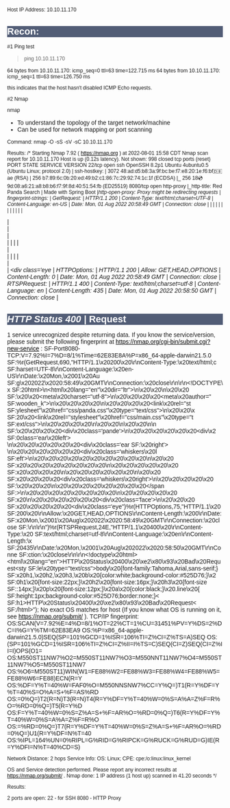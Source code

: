 
Host IP Address: 10.10.11.170


# Recon:

 #1 Ping test

> ping 10.10.11.170

64 bytes from 10.10.11.170: icmp_seq=0 ttl=63 time=122.715 ms
64 bytes from 10.10.11.170: icmp_seq=1 ttl=63 time=126.750 ms

this indicates that the host hasn't disabled ICMP Echo requests.

#2 Nmap
  
  nmap 
- To understand the topology of the target network/machine
- Can be used for network mapping or port scanning

Command: nmap -O -sS -sV -sC 10.10.11.170
  
  Results:
/*
Starting Nmap 7.92 ( https://nmap.org ) at 2022-08-01 15:58 CDT
Nmap scan report for 10.10.11.170
Host is up (0.12s latency).
Not shown: 998 closed tcp ports (reset)
PORT     STATE SERVICE    VERSION
22/tcp   open  ssh        OpenSSH 8.2p1 Ubuntu 4ubuntu0.5 (Ubuntu Linux; protocol 2.0)
| ssh-hostkey: 
|   3072 48:ad:d5:b8:3a:9f:bc:be:f7:e8:20:1e:f6:bf:de:ae (RSA)
|   256 b7:89:6c:0b:20:ed:49:b2:c1:86:7c:29:92:74:1c:1f (ECDSA)
|_  256 18:cd:9d:08:a6:21:a8:b8:b6:f7:9f:8d:40:51:54:fb (ED25519)
8080/tcp open  http-proxy
|_http-title: Red Panda Search | Made with Spring Boot
|_http-open-proxy: Proxy might be redirecting requests
| fingerprint-strings: 
|   GetRequest: 
|     HTTP/1.1 200 
|     Content-Type: text/html;charset=UTF-8
|     Content-Language: en-US
|     Date: Mon, 01 Aug 2022 20:58:49 GMT
|     Connection: close
|     <!DOCTYPE html>
|     <html lang="en" dir="ltr">
|     <head>
|     <meta charset="utf-8">
|     <meta author="wooden_k">
|     <!--Codepen by khr2003: https://codepen.io/khr2003/pen/BGZdXw -->
|     <link rel="stylesheet" href="css/panda.css" type="text/css">
|     <link rel="stylesheet" href="css/main.css" type="text/css">
|     <title>Red Panda Search | Made with Spring Boot</title>
|     </head>
|     <body>
|     <div class='pande'>
|     <div class='ear left'></div>
|     <div class='ear right'></div>
|     <div class='whiskers left'>
|     <span></span>
|     <span></span>
|     <span></span>
|     </div>
|     <div class='whiskers right'>
|     <span></span>
|     <span></span>
|     <span></span>
|     </div>
|     <div class='face'>
|     <div class='eye
|   HTTPOptions: 
|     HTTP/1.1 200 
|     Allow: GET,HEAD,OPTIONS
|     Content-Length: 0
|     Date: Mon, 01 Aug 2022 20:58:49 GMT
|     Connection: close
|   RTSPRequest: 
|     HTTP/1.1 400 
|     Content-Type: text/html;charset=utf-8
|     Content-Language: en
|     Content-Length: 435
|     Date: Mon, 01 Aug 2022 20:58:50 GMT
|     Connection: close
|     <!doctype html><html lang="en"><head><title>HTTP Status 400 
|     Request</title><style type="text/css">body {font-family:Tahoma,Arial,sans-serif;} h1, h2, h3, b {color:white;background-color:#525D76;} h1 {font-size:22px;} h2 {font-size:16px;} h3 {font-size:14px;} p {font-size:12px;} a {color:black;} .line {height:1px;background-color:#525D76;border:none;}</style></head><body><h1>HTTP Status 400 
|_    Request</h1></body></html>
1 service unrecognized despite returning data. If you know the service/version, please submit the following fingerprint at https://nmap.org/cgi-bin/submit.cgi?new-service :
SF-Port8080-TCP:V=7.92%I=7%D=8/1%Time=62E83E8A%P=x86_64-apple-darwin21.5.0
SF:%r(GetRequest,690,"HTTP/1\.1\x20200\x20\r\nContent-Type:\x20text/html;c
SF:harset=UTF-8\r\nContent-Language:\x20en-US\r\nDate:\x20Mon,\x2001\x20Au
SF:g\x202022\x2020:58:49\x20GMT\r\nConnection:\x20close\r\n\r\n<!DOCTYPE\x
SF:20html>\n<html\x20lang=\"en\"\x20dir=\"ltr\">\n\x20\x20<head>\n\x20\x20
SF:\x20\x20<meta\x20charset=\"utf-8\">\n\x20\x20\x20\x20<meta\x20author=\"
SF:wooden_k\">\n\x20\x20\x20\x20<!--Codepen\x20by\x20khr2003:\x20https://c
SF:odepen\.io/khr2003/pen/BGZdXw\x20-->\n\x20\x20\x20\x20<link\x20rel=\"st
SF:ylesheet\"\x20href=\"css/panda\.css\"\x20type=\"text/css\">\n\x20\x20\x
SF:20\x20<link\x20rel=\"stylesheet\"\x20href=\"css/main\.css\"\x20type=\"t
SF:ext/css\">\n\x20\x20\x20\x20<title>Red\x20Panda\x20Search\x20\|\x20Made
SF:\x20with\x20Spring\x20Boot</title>\n\x20\x20</head>\n\x20\x20<body>\n\n
SF:\x20\x20\x20\x20<div\x20class='pande'>\n\x20\x20\x20\x20\x20\x20<div\x2
SF:0class='ear\x20left'></div>\n\x20\x20\x20\x20\x20\x20<div\x20class='ear
SF:\x20right'></div>\n\x20\x20\x20\x20\x20\x20<div\x20class='whiskers\x20l
SF:eft'>\n\x20\x20\x20\x20\x20\x20\x20\x20\x20\x20<span></span>\n\x20\x20\
SF:x20\x20\x20\x20\x20\x20\x20\x20<span></span>\n\x20\x20\x20\x20\x20\x20\
SF:x20\x20\x20\x20<span></span>\n\x20\x20\x20\x20\x20\x20</div>\n\x20\x20\
SF:x20\x20\x20\x20<div\x20class='whiskers\x20right'>\n\x20\x20\x20\x20\x20
SF:\x20\x20\x20<span></span>\n\x20\x20\x20\x20\x20\x20\x20\x20<span></span
SF:>\n\x20\x20\x20\x20\x20\x20\x20\x20<span></span>\n\x20\x20\x20\x20\x20\
SF:x20</div>\n\x20\x20\x20\x20\x20\x20<div\x20class='face'>\n\x20\x20\x20\
SF:x20\x20\x20\x20\x20<div\x20class='eye")%r(HTTPOptions,75,"HTTP/1\.1\x20
SF:200\x20\r\nAllow:\x20GET,HEAD,OPTIONS\r\nContent-Length:\x200\r\nDate:\
SF:x20Mon,\x2001\x20Aug\x202022\x2020:58:49\x20GMT\r\nConnection:\x20close
SF:\r\n\r\n")%r(RTSPRequest,24E,"HTTP/1\.1\x20400\x20\r\nContent-Type:\x20
SF:text/html;charset=utf-8\r\nContent-Language:\x20en\r\nContent-Length:\x
SF:20435\r\nDate:\x20Mon,\x2001\x20Aug\x202022\x2020:58:50\x20GMT\r\nConne
SF:ction:\x20close\r\n\r\n<!doctype\x20html><html\x20lang=\"en\"><head><ti
SF:tle>HTTP\x20Status\x20400\x20\xe2\x80\x93\x20Bad\x20Request</title><sty
SF:le\x20type=\"text/css\">body\x20{font-family:Tahoma,Arial,sans-serif;}\
SF:x20h1,\x20h2,\x20h3,\x20b\x20{color:white;background-color:#525D76;}\x2
SF:0h1\x20{font-size:22px;}\x20h2\x20{font-size:16px;}\x20h3\x20{font-size
SF::14px;}\x20p\x20{font-size:12px;}\x20a\x20{color:black;}\x20\.line\x20{
SF:height:1px;background-color:#525D76;border:none;}</style></head><body><
SF:h1>HTTP\x20Status\x20400\x20\xe2\x80\x93\x20Bad\x20Request</h1></body><
SF:/html>");
No exact OS matches for host (If you know what OS is running on it, see https://nmap.org/submit/ ).
TCP/IP fingerprint:
OS:SCAN(V=7.92%E=4%D=8/1%OT=22%CT=1%CU=31451%PV=Y%DS=2%DC=I%G=Y%TM=62E83EA9
OS:%P=x86_64-apple-darwin21.5.0)SEQ(SP=101%GCD=1%ISR=106%TI=Z%CI=Z%TS=A)SEQ
OS:(SP=101%GCD=1%ISR=106%TI=Z%CI=Z%II=I%TS=C)SEQ(CI=Z)SEQ(CI=Z%II=I)OPS(O1=
OS:M550ST11NW7%O2=M550ST11NW7%O3=M550NNT11NW7%O4=M550ST11NW7%O5=M550ST11NW7
OS:%O6=M550ST11)WIN(W1=FE88%W2=FE88%W3=FE88%W4=FE88%W5=FE88%W6=FE88)ECN(R=Y
OS:%DF=Y%T=40%W=FAF0%O=M550NNSNW7%CC=Y%Q=)T1(R=Y%DF=Y%T=40%S=O%A=S+%F=AS%RD
OS:=0%Q=)T2(R=N)T3(R=N)T4(R=Y%DF=Y%T=40%W=0%S=A%A=Z%F=R%O=%RD=0%Q=)T5(R=Y%D
OS:F=Y%T=40%W=0%S=Z%A=S+%F=AR%O=%RD=0%Q=)T6(R=Y%DF=Y%T=40%W=0%S=A%A=Z%F=R%O
OS:=%RD=0%Q=)T7(R=Y%DF=Y%T=40%W=0%S=Z%A=S+%F=AR%O=%RD=0%Q=)U1(R=Y%DF=N%T=40
OS:%IPL=164%UN=0%RIPL=G%RID=G%RIPCK=G%RUCK=G%RUD=G)IE(R=Y%DFI=N%T=40%CD=S)

Network Distance: 2 hops
Service Info: OS: Linux; CPE: cpe:/o:linux:linux_kernel

OS and Service detection performed. Please report any incorrect results at https://nmap.org/submit/ .
Nmap done: 1 IP address (1 host up) scanned in 41.20 seconds
*/

Results:

2 ports are open:
22 - for SSH
8080 - HTTP Proxy
